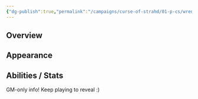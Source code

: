 ```yaml
---
{"dg-publish":true,"permalink":"/campaigns/curse-of-strahd/01-p-cs/wren-blackbeak/","tags":["pc"]}
---
```


## Overview
<!-- Brief description of the PC, backstory, personality -->

## Appearance
<!-- Physical description, distinguishing features, attire -->

## Abilities / Stats
<!-- Class, race, skills, feats, special abilities -->

GM-only info! Keep playing to reveal :)